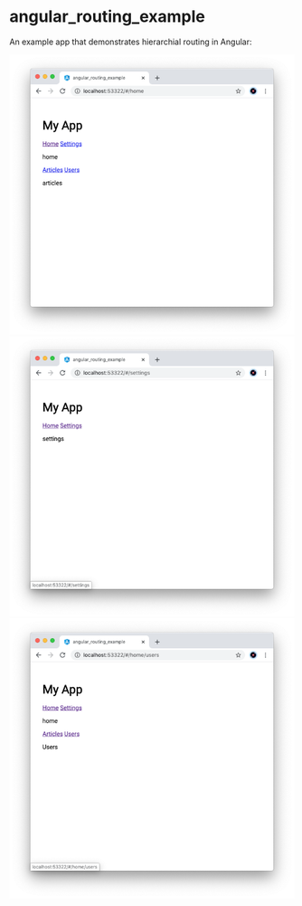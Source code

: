 # angular_routing_example

An example app that demonstrates hierarchial routing in Angular:

![Screenshot 1](https://raw.githubusercontent.com/johnpryan/angular_routing_example/master/docs/screenshot1.png)
![Screenshot 2](https://raw.githubusercontent.com/johnpryan/angular_routing_example/master/docs/screenshot2.png)
![Screenshot 3](https://raw.githubusercontent.com/johnpryan/angular_routing_example/master/docs/screenshot3.png)

